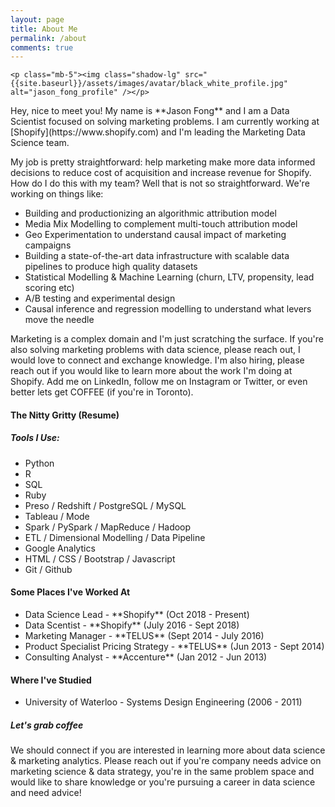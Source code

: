 ```yaml
---
layout: page
title: About Me
permalink: /about
comments: true
---
```


<div class="row justify-content-between">
<div class="col-md-8 pr-5">

	<p class="mb-5"><img class="shadow-lg" src="{{site.baseurl}}/assets/images/avatar/black_white_profile.jpg" alt="jason_fong_profile" /></p>

<p>Hey, nice to meet you! My name is **Jason Fong** and I am a Data Scientist focused on solving marketing problems. I am currently working at [Shopify](https://www.shopify.com) and I'm leading the Marketing Data Science team. </p>

<p>My job is pretty straightforward: help marketing make more data informed decisions to reduce cost of acquisition and increase revenue for Shopify. How do I do this with my team? Well that is not so straightforward. We're working on things like: </p>

<ul>
	<li>Building and productionizing an algorithmic attribution model</li>
	<li>Media Mix Modelling to complement multi-touch attribution model</li>
	<li>Geo Experimentation to understand causal impact of marketing campaigns</li>
	<li>Building a state-of-the-art data infrastructure with scalable data pipelines to produce high quality datasets</li>
	<li>Statistical Modelling & Machine Learning (churn, LTV, propensity, lead scoring etc)</li>
	<li>A/B testing and experimental design</li>
	<li>Causal inference and regression modelling to understand what levers move the needle</li>

</ul>

<p>Marketing is a complex domain and I'm just scratching the surface. If you're also solving marketing problems with data science, please reach out, I would love to connect and exchange knowledge. I'm also hiring, please reach out if you would like to learn more about the work I'm doing at Shopify. Add me on LinkedIn, follow me on Instagram or Twitter, or even better lets get COFFEE (if you're in Toronto).</p>


<h4 id="nittygritty" class="mt-4">The Nitty Gritty (Resume)</h4>

<h5> Tools I Use: </h5>

<ul>
<li>Python</li>

<li>R</li>

<li>SQL</li>

<li>Ruby</li>

<li>Preso / Redshift / PostgreSQL / MySQL</li>

<li>Tableau / Mode</li>

<li>Spark / PySpark / MapReduce / Hadoop</li>

<li>ETL / Dimensional Modelling / Data Pipeline</li>

<li>Google Analytics</li>

<li>HTML / CSS / Bootstrap / Javascript</li>

<li>Git / Github</li>
</ul>

<h4 id="previous_experiences">Some Places I've Worked At</h4>

<ul>
	<li>Data Science Lead - **Shopify** (Oct 2018 - Present)</li>
	<li>Data Scentist - **Shopify** (July 2016 - Sept 2018)</li>
	<li>Marketing Manager - **TELUS** (Sept 2014 - July 2016)</li>
	<li>Product Specialist Pricing Strategy - **TELUS** (Jun 2013 - Sept 2014)</li>
	<li>Consulting Analyst  - **Accenture** (Jan 2012 - Jun 2013)</li>
</ul>



<h4 id="education">Where I've Studied</h4>

<ul>
<li>University of Waterloo - Systems Design Engineering (2006 - 2011)</li>
</ul>


</div>

<div class="col-md-4">
    
<div class="sticky-top sticky-top-80">
<h5>Let's grab coffee</h5>

<p>We should connect if you are interested in learning more about data science & marketing analytics. Please reach out if you're company needs advice on marketing science & data strategy, you're in the same problem space and would like to share knowledge or you're pursuing a career in data science and need advice!</p>

</div>
</div>
</div>